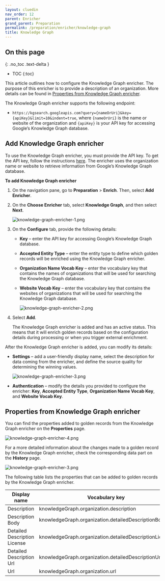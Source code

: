 ```yaml
---
layout: cluedin
nav_order: 12
parent: Enricher
grand_parent: Preparation
permalink: /preparation/enricher/knowledge-graph
title: Knowledge Graph
---
```

## On this page
{: .no_toc .text-delta }
- TOC
{:toc}

This article outlines how to configure the Knowledge Graph enricher. The purpose of this enricher is to provide a description of an organization. More details can be found in [Properties from Knowledge Graph enricher](#properties-from-knowledge-graph-enricher).

The Knowledge Graph enricher supports the following endpoint:

- `https://kgsearch.googleapis.com?query={nameOrUri}&key={apiKey}&limit=10&indent=true`, where `{nameOrUri}` is the name or website of the organization and `{apiKey}` is your API key for accessing Google’s Knowledge Graph database.

## Add Knowledge Graph enricher

To use the Knowledge Graph enricher, you must provide the API key. To get the API key, follow the instructions [here](https://cloud.google.com/docs/authentication/api-keys#create). The enricher uses the organization name or website to retrieve information from Google’s Knowledge Graph database.

**To add Knowledge Graph enricher**

1. On the navigation pane, go to **Preparation** > **Enrich**. Then, select **Add Enricher**.

1. On the **Choose Enricher** tab, select **Knowledge Graph**, and then select **Next**.

    ![knowledge-graph-enricher-1.png](../../assets/images/preparation/enricher/knowledge-graph-enricher-1.png)

1. On the **Configure** tab, provide the following details:

    - **Key** – enter the API key for accessing Google’s Knowledge Graph database.

    - **Accepted Entity Type** – enter the entity type to define which golden records will be enriched using the Knowledge Graph enricher.

    - **Organization Name Vocab Key** – enter the vocabulary key that contains the names of organizations that will be used for searching the Knowledge Graph database.

    - **Website Vocab Key** – enter the vocabulary key that contains the websites of organizations that will be used for searching the Knowledge Graph database.

        ![knowledge-graph-enricher-2.png](../../assets/images/preparation/enricher/knowledge-graph-enricher-2.png)

1. Select **Add**.

    The Knowledge Graph enricher is added and has an active status. This means that it will enrich golden records based on the configuration details during processing or when you trigger external enrichment.

After the Knowledge Graph enricher is added, you can modify its details:

- **Settings** – add a user-friendly display name, select the description for data coming from the enricher, and define the source quality for determining the winning values.

    ![knowledge-graph-enricher-3.png](../../assets/images/preparation/enricher/knowledge-graph-enricher-3.png)

- **Authentication** – modify the details you provided to configure the enricher: **Key**, **Accepted Entity Type**, **Organization Name Vocab Key**, and **Website Vocab Key**.

## Properties from Knowledge Graph enricher

You can find the properties added to golden records from the Knowledge Graph enricher on the **Properties** page.

![knowledge-graph-enricher-4.png](../../assets/images/preparation/enricher/knowledge-graph-enricher-4.png)

For a more detailed information about the changes made to a golden record by the Knowledge Graph enricher, check the corresponding data part on the **History** page.

![knowledge-graph-enricher-3.png](../../assets/images/preparation/enricher/knowledge-graph-enricher-5.png)

The following table lists the properties that can be added to golden records by the Knowledge Graph enricher.

| Display name | Vocabulary key |
|--|--|
| Description | knowledgeGraph.organization.description |
| Description Body | knowledgeGraph.organization.detailedDescriptionBody |
| Detailed Description License | knowledgeGraph.organization.detailedDescriptionLicense |
| Detailed Description Url | knowledgeGraph.organization.detailedDescriptionUrl |
| Url | knowledgeGraph.organization.url |